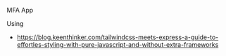 MFA App

Using
- https://blog.keenthinker.com/tailwindcss-meets-express-a-guide-to-effortles-styling-with-pure-javascript-and-without-extra-frameworks
